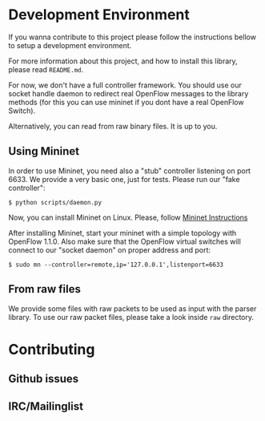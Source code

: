 # Development Environment

If you wanna contribute to this project please follow the instructions bellow to
setup a development environment.

For more information about this project, and how to install this library, please
read `README.md`.

For now, we don't have a full controller framework. You should use our socket
handle daemon to redirect real OpenFlow messages to the library methods (for
this you can use mininet if you dont have a real OpenFlow Switch).

Alternatively, you can read from raw binary files. It is up to you.

## Using Mininet

In order to use Mininet, you need also a "stub" controller listening on port 6633.
We provide a very basic one, just for tests. Please run our "fake controller":

```
$ python scripts/daemon.py
```

Now, you can install Mininet on Linux. Please, follow [Mininet
Instructions](http://mininet.org/download/)

After installing Mininet, start your mininet with a simple topology with
OpenFlow 1.1.0. Also make sure that the OpenFlow virtual switches will connect
to our "socket daemon" on proper address and port:

```
$ sudo mn --controller=remote,ip='127.0.0.1',listenport=6633
```

## From raw files

We provide some files with raw packets to be used as input with the parser
library. To use our raw packet files, please take a look inside `raw` directory.

# Contributing

## Github issues

## IRC/Mailinglist
